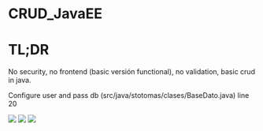 # CRUD_JavaEE

# TL;DR
No security, no frontend (basic versión functional), no validation, basic crud in java.

Configure user and pass db (src/java/stotomas/clases/BaseDato.java) line 20

<img src="https://i.imgur.com/f8gYYIO.png"/>

<img src="https://i.imgur.com/klc6WeP.png"/>

<img src="https://i.imgur.com/0VrZuDs.png"/>
